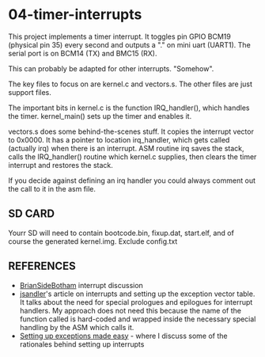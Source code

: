 # 04-timer-interrupts

This project implements a timer interrupt. It toggles pin GPIO BCM19 (physical pin 35) every second and outputs a "." on mini uart (UART1). The serial port is on BCM14 (TX) and BMC15 (RX). 

This can probably be adapted for other interrupts. "Somehow".

The key files to focus on are kernel.c and vectors.s. The other files are just support files. 

The important bits in kernel.c is the function IRQ_handler(), which handles the timer. kernel_main() sets up the timer and enables it.

vectors.s does some behind-the-scenes stuff. It copies the interrupt vector to 0x0000. It has a pointer to location irq_handler, which gets called (actually irq) when there is an interrupt. ASM routine irq saves the stack, calls the IRQ_handler() routine which kernel.c supplies, then clears the timer interrupt and restores the stack.

If you decide against defining an irq handler you could always comment out the call to it in the asm file.


## SD CARD

Yourr SD will need to contain bootcode.bin, fixup.dat, start.elf, and of course the generated kernel.img. Exclude config.txt

## REFERENCES

* [BrianSideBotham](https://www.valvers.com/open-software/raspberry-pi/bare-metal-programming-in-c-part-4/) interrupt discussion
* [jsandler](https://jsandler18.github.io/tutorial/interrupts.html)'s article on interrupts and setting up the exception vector table. It talks about the need for special prologues and epilogues for interrupt handlers. My approach does not need this because the name of the function called is hard-coded and wrapped inside the necessary special handling by the ASM which calls it.
* [Setting up exceptions made easy](https://www.raspberrypi.org/forums/viewtopic.php?f=72&t=281156) - where I discuss some of the rationales behind setting up interrupts

